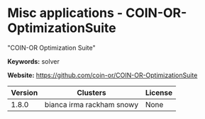 # Misc applications - COIN-OR-OptimizationSuite

"COIN-OR Optimization Suite"

**Keywords:** solver

**Website:** <https://github.com/coin-or/COIN-OR-OptimizationSuite>

| Version | Clusters | License |
| ------- | -------- | ------- |
| 1.8.0 | bianca irma rackham snowy | None |
